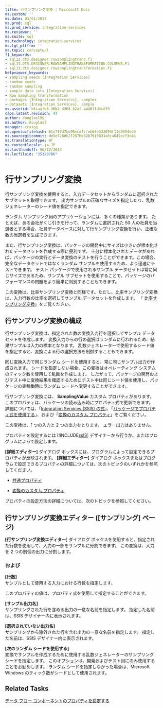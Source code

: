 ```yaml
---
title: 行サンプリング変換 | Microsoft Docs
ms.custom: ''
ms.date: 03/01/2017
ms.prod: sql
ms.prod_service: integration-services
ms.reviewer: ''
ms.suite: sql
ms.technology: integration-services
ms.tgt_pltfrm: ''
ms.topic: conceptual
f1_keywords:
- sql13.dts.designer.rowsamplingtrans.f1
- sql13.DTS.DESIGNER.ROWSAMPLINGTRANSFORMATION.COLUMNS.F1
- sql13.dts.designer.rowsamplingtransformation.f1
helpviewer_keywords:
- sampling seeds [Integration Services]
- random seeds
- random sampling
- sample data sets [Integration Services]
- Row Sampling transformation
- packages [Integration Services], samples
- datasets [Integration Services], sample
ms.assetid: b6caafd3-30b2-4368-82af-a44611d4cd39
caps.latest.revision: 43
author: douglaslMS
ms.author: douglasl
manager: craigg
ms.openlocfilehash: 61c717d7bb96ecd7cfeb64e333890f11d9494cd0
ms.sourcegitcommit: de5e726db2f287bb32b7910831a0c4649ccf3c4c
ms.translationtype: HT
ms.contentlocale: ja-JP
ms.lasthandoff: 06/12/2018
ms.locfileid: "35329786"
---
```

# <a name="row-sampling-transformation"></a>行サンプリング変換
  行サンプリング変換を使用すると、入力データセットからランダムに選択されたサブセットを取得できます。 出力サンプルの正確なサイズを指定したり、乱数ジェネレーターのシード値を指定できます。  
  
 ランダム サンプリング用のアプリケーションには、多くの種類があります。 たとえば、ある会社がくじ引きを行って、ランダムに選択された 50 人の社員を当選者とする場合、社員データベースに対して行サンプリング変換を行い、正確な数の当選者を生成できます。  
  
 また、行サンプリング変換は、パッケージの開発中にサイズは小さいが標本化されたデータセットを作成する際に便利です。 十分に標本化されたデータがあれば、パッケージの実行とデータ変換のテストを行うことができます。この場合、完全なデータセットではなくランダム サンプルを使用するため、より迅速にテストできます。 テスト パッケージで使用されるサンプル データセットは常に同じサイズであるため、サンプル サブセットを使用することで、パッケージのパフォーマンスの問題をより簡単に判別することもできます。  
  
 この変換は、比率サンプリング変換と同様です。ただし、比率サンプリング変換は、入力行数の比率を選択してサンプル データセットを作成します。 「 [比率サンプリング変換](../../../integration-services/data-flow/transformations/percentage-sampling-transformation.md)」をご覧ください。  
  
## <a name="configuring-the-row-sampling-transformation"></a>行サンプリング変換の構成  
 行サンプリング変換は、指定された数の変換入力行を選択してサンプル データセットを作成します。 変換入力からの行の選択はランダムに行われるため、結果サンプルは入力の標本となります。 乱数ジェネレーターで使用するシード値を指定すると、変換による行の選択方法を制御することもできます。  
  
 同じ変換入力で同じランダム シードを使用すると、常に同じサンプル出力が作成されます。 シードを指定しない場合、この変換はオペレーティング システムのティック数を使用して乱数を作成します。 したがって、パッケージの開発およびテスト中に変換結果を確認するためにテスト中は同じシード値を使用し、パッケージの実稼働時にランダム シードへ変更することができます。  
  
 行サンプリング変換には、 **SamplingValue** カスタム プロパティがあります。 このプロパティは、パッケージの読み込み時にプロパティ式で更新できます。 詳細については、「[Integration Services &#40;SSIS&#41; の式](../../../integration-services/expressions/integration-services-ssis-expressions.md)」、「[パッケージでプロパティ式を使用する](../../../integration-services/expressions/use-property-expressions-in-packages.md)」、および「[変換のカスタム プロパティ](../../../integration-services/data-flow/transformations/transformation-custom-properties.md)」をご覧ください。  
  
 この変換は、1 つの入力と 2 つの出力をとります。 エラー出力はありません。  
  
 プロパティを設定するには [!INCLUDE[ssIS](../../../includes/ssis-md.md)] デザイナーから行うか、またはプログラムによって設定します。  
  
 **[詳細エディター]** ダイアログ ボックスには、プログラムによって設定できるプロパティが反映されます。 **[詳細エディター]** ダイアログ ボックスまたはプログラムで設定できるプロパティの詳細については、次のトピックのいずれかを参照してください。  
  
-   [共通プロパティ](http://msdn.microsoft.com/library/51973502-5cc6-4125-9fce-e60fa1b7b796)  
  
-   [変換のカスタム プロパティ](../../../integration-services/data-flow/transformations/transformation-custom-properties.md)  
  
 プロパティの設定方法の詳細については、次のトピックを参照してください。  
  
## <a name="row-sampling-transformation-editor-sampling-page"></a>行サンプリング変換エディター ([サンプリング] ページ)
  **[行サンプリング変換エディター]** ダイアログ ボックスを使用すると、指定された行数を使用して、入力の一部をサンプルに分割できます。 この変換は、入力を 2 つの別個の出力に分割します。  
  
### <a name="options"></a>および  
 **[行数]**  
 サンプルとして使用する入力における行数を指定します。  
  
 このプロパティの値は、プロパティ式を使用して指定することができます。  
  
 **[サンプル出力名]**  
 サンプリングされた行を含める出力の一意な名前を指定します。 指定した名前は、SSIS デザイナー内に表示されます。  
  
 **[選択されていない出力名]**  
 サンプリングから除外された行を含む出力の一意な名前を指定します。 指定した名前は、SSIS デザイナー内に表示されます。  
  
 **[次のランダム シードを使用する]**  
 変換でサンプルを作成するために使用する乱数ジェネレーターのサンプリング シードを指定します。 このオプションは、開発およびテスト用にのみ使用することをお勧めします。 ランダム シードを指定しなかった場合は、Microsoft Windows のティック数がシードとして使用されます。  
  
## <a name="related-tasks"></a>Related Tasks  
 [データ フロー コンポーネントのプロパティを設定する](../../../integration-services/data-flow/set-the-properties-of-a-data-flow-component.md)  
  
  
